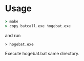 # Usage

```cmd
> make
> copy batcall.exe hogebat.exe
```

and run

```shell
> hogebat.exe
```

Execute hogebat.bat same directory.
